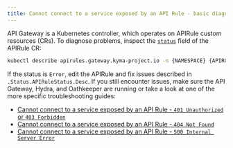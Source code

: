 ```yaml
---
title: Cannot connect to a service exposed by an API Rule - basic diagnostics
---
```


API Gateway is a Kubernetes controller, which operates on APIRule custom resources (CRs). To diagnose problems, inspect the [`status`](../../../05-technical-reference/00-custom-resources/apix-01-apirule.md#status-codes) field of the APIRule CR:

   ```bash
   kubectl describe apirules.gateway.kyma-project.io -n {NAMESPACE} {APIRULE_NAME}
   ```

If the status is `Error`, edit the APIRule and fix issues described in `.Status.APIRuleStatus.Desc`. If you still encounter issues, make sure the API Gateway, Hydra, and Oathkeeper are running or take a look at one of the more specific troubleshooting guides:

- [Cannot connect to a service exposed by an API Rule - `401 Unauthorized` or `403 Forbidden`](./apix-02-401-unauthorized-403-forbidden.md)
- [Cannot connect to a service exposed by an API Rule - `404 Not Found`](./apix-03-404-not-found.md)
- [Cannot connect to a service exposed by an API Rule - `500 Internal Server Error`](./apix-04-500-server-error.md)
